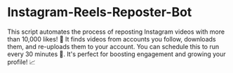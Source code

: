 # Instagram-Reels-Reposter-Bot
This script automates the process of reposting Instagram videos with more than 10,000 likes! 🎥 It finds videos from accounts you follow, downloads them, and re-uploads them to your account. You can schedule this to run every 30 minutes 🔄. It's perfect for boosting engagement and growing your profile! 📈
